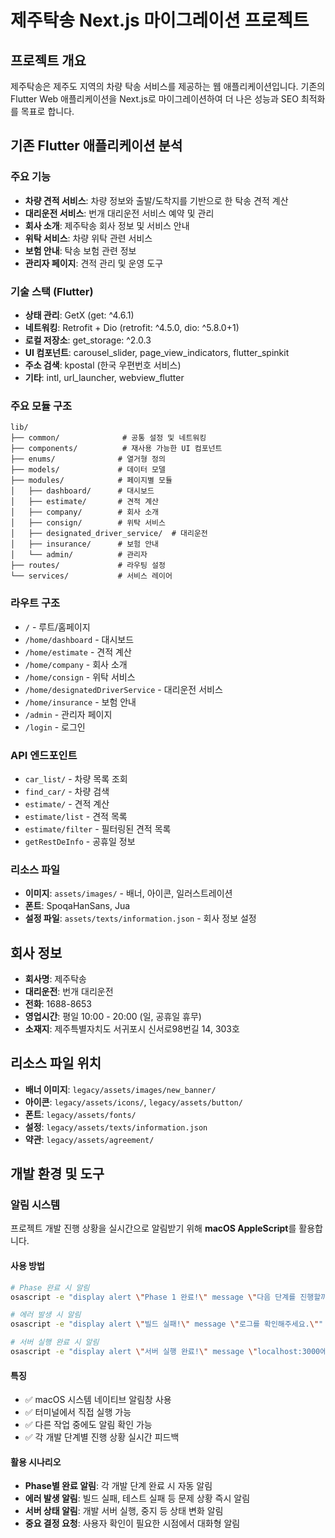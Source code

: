 # 제주탁송 Next.js 마이그레이션 프로젝트

## 프로젝트 개요

제주탁송은 제주도 지역의 차량 탁송 서비스를 제공하는 웹 애플리케이션입니다. 기존의 Flutter Web 애플리케이션을 Next.js로 마이그레이션하여 더 나은 성능과 SEO 최적화를 목표로 합니다.

## 기존 Flutter 애플리케이션 분석

### 주요 기능
- **차량 견적 서비스**: 차량 정보와 출발/도착지를 기반으로 한 탁송 견적 계산
- **대리운전 서비스**: 번개 대리운전 서비스 예약 및 관리
- **회사 소개**: 제주탁송 회사 정보 및 서비스 안내
- **위탁 서비스**: 차량 위탁 관련 서비스
- **보험 안내**: 탁송 보험 관련 정보
- **관리자 페이지**: 견적 관리 및 운영 도구

### 기술 스택 (Flutter)
- **상태 관리**: GetX (get: ^4.6.1)
- **네트워킹**: Retrofit + Dio (retrofit: ^4.5.0, dio: ^5.8.0+1)
- **로컬 저장소**: get_storage: ^2.0.3
- **UI 컴포넌트**: carousel_slider, page_view_indicators, flutter_spinkit
- **주소 검색**: kpostal (한국 우편번호 서비스)
- **기타**: intl, url_launcher, webview_flutter

### 주요 모듈 구조
```
lib/
├── common/              # 공통 설정 및 네트워킹
├── components/          # 재사용 가능한 UI 컴포넌트
├── enums/              # 열거형 정의
├── models/             # 데이터 모델
├── modules/            # 페이지별 모듈
│   ├── dashboard/      # 대시보드
│   ├── estimate/       # 견적 계산
│   ├── company/        # 회사 소개
│   ├── consign/        # 위탁 서비스
│   ├── designated_driver_service/  # 대리운전
│   ├── insurance/      # 보험 안내
│   └── admin/          # 관리자
├── routes/             # 라우팅 설정
└── services/           # 서비스 레이어
```

### 라우트 구조
- `/` - 루트/홈페이지
- `/home/dashboard` - 대시보드
- `/home/estimate` - 견적 계산
- `/home/company` - 회사 소개
- `/home/consign` - 위탁 서비스
- `/home/designatedDriverService` - 대리운전 서비스
- `/home/insurance` - 보험 안내
- `/admin` - 관리자 페이지
- `/login` - 로그인

### API 엔드포인트
- `car_list/` - 차량 목록 조회
- `find_car/` - 차량 검색
- `estimate/` - 견적 계산
- `estimate/list` - 견적 목록
- `estimate/filter` - 필터링된 견적 목록
- `getRestDeInfo` - 공휴일 정보

### 리소스 파일
- **이미지**: `assets/images/` - 배너, 아이콘, 일러스트레이션
- **폰트**: SpoqaHanSans, Jua
- **설정 파일**: `assets/texts/information.json` - 회사 정보 설정

## 회사 정보
- **회사명**: 제주탁송
- **대리운전**: 번개 대리운전
- **전화**: 1688-8653
- **영업시간**: 평일 10:00 - 20:00 (일, 공휴일 휴무)
- **소재지**: 제주특별자치도 서귀포시 신서로98번길 14, 303호

## 리소스 파일 위치
- **배너 이미지**: `legacy/assets/images/new_banner/`
- **아이콘**: `legacy/assets/icons/`, `legacy/assets/button/`
- **폰트**: `legacy/assets/fonts/`
- **설정**: `legacy/assets/texts/information.json`
- **약관**: `legacy/assets/agreement/`

## 개발 환경 및 도구

### 알림 시스템
프로젝트 개발 진행 상황을 실시간으로 알림받기 위해 **macOS AppleScript**를 활용합니다.

#### 사용 방법
```bash
# Phase 완료 시 알림
osascript -e "display alert \"Phase 1 완료!\" message \"다음 단계를 진행할까요?\""

# 에러 발생 시 알림
osascript -e "display alert \"빌드 실패!\" message \"로그를 확인해주세요.\""

# 서버 실행 완료 시 알림
osascript -e "display alert \"서버 실행 완료!\" message \"localhost:3000에서 확인하세요.\""
```

#### 특징
- ✅ macOS 시스템 네이티브 알림창 사용
- ✅ 터미널에서 직접 실행 가능
- ✅ 다른 작업 중에도 알림 확인 가능
- ✅ 각 개발 단계별 진행 상황 실시간 피드백

#### 활용 시나리오
- **Phase별 완료 알림**: 각 개발 단계 완료 시 자동 알림
- **에러 발생 알림**: 빌드 실패, 테스트 실패 등 문제 상황 즉시 알림
- **서버 상태 알림**: 개발 서버 실행, 중지 등 상태 변화 알림
- **중요 결정 요청**: 사용자 확인이 필요한 시점에서 대화형 알림